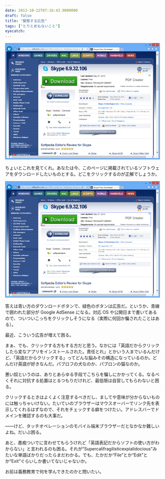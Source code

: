 ```yaml
---
date: 2013-10-22T07:16:43.0000000
draft: false
title: "擬態する広告"
tags: ["とりとめもないこと"]
eyecatch: 
---
```

<p><span itemscope itemtype="http://schema.org/Photograph"><img src="20131022065735.png" alt="f:id:daruyanagi:20131022065735p:plain" title="f:id:daruyanagi:20131022065735p:plain" class="hatena-fotolife" itemprop="image"></span></p><p>ちょいとこれを見てくれ。あなたは今、このページに掲載されているソフトウェアをダウンロードしたいものとする。どこをクリックするのが正解でしょうか。</p><p><span itemscope itemtype="http://schema.org/Photograph"><img src="20131022065850.png" alt="f:id:daruyanagi:20131022065850p:plain" title="f:id:daruyanagi:20131022065850p:plain" class="hatena-fotolife" itemprop="image"></span></p><p>答えは青い方のダウンロードボタンで、緑色のボタンは広告だ。というか、青線で囲われた部分が Google AdSense になる。対応 OS や公開日まで書いてあるので、ついついこっちをクリックしそうになる（実際に何回か騙されたことはある）。</p><p>最近、こういう広告が増えて困る。</p><p>まぁ、でも、クリックする方もする方だと思う。なかには「英語だからクリックしたら変なアプリをインストールされた。責任とれ」とかいう人までいるんだけど、「英語だからクリックする」ってどんな脳みその構造になっているのか。どんだけ英語が好きなんだ。パブロフの犬なのか、パブロンの猫なのか。</p><p>悪い奴というのは、ありとあらゆる手段でこちらを騙しにかかってくる。なるべくそれに対抗する処置はとるつもりだけれど、最低限は自営してもらわないと困る。</p><p>クリックするときはよくよく注意するべきだし、ましてや意味が分からないものには触っちゃいけない。たいていのブラウザーはマウスオーバーでリンク先を表示してくれるはずなので、それをチェックする癖をつけたい。アドレスバーでドメインを確認するのも大事だ。</p><p>――けど、タッチオペレーションのモバイル端末ブラウザーだとなかなか難しいよね。だいぶ困る。</p><p>あと、愚痴ついでに言わせてもらうけれど「英語表記だからソフトの使い方がわからない」と言われるのも困る。それが“Supercalifragilisticexpialidocious”みたいな単語ばかりだったらまだわかる。でも、たかだか“File”とか“Edit”とか“Exit”ぐらいしか書いてないじゃないか。</p><p>お前は義務教育で何を学んできたのかと問いたい。</p>

